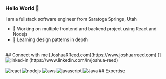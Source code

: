 ### Hello World 👋
I am a fullstack software engineer from Saratoga Springs, Utah

- 🔭 Working on multiple frontend and backend project using React and Nodejs
- 🌱 Learning design patterns in depth
<br>
## Connect with me
[JoshuaRReed.com](https://www.joshuarreed.com)
[<img align="left" alt="linked-in" src="https://img.shields.io/badge/linkedin-%230077B5.svg?&style=for-the-badge&logo=linkedin&logoColor=white"/>](https://www.linkedin.com/in/joshua-reed)


<br>
<br>
## Expertise
<img align="left" alt="react" src="https://img.shields.io/badge/react%20-%2320232a.svg?&style=for-the-badge&logo=react&logoColor=%2361DAFB" />
<img align="left" alt="nodejs" src="https://img.shields.io/badge/node.js%20-%2343853D.svg?&style=for-the-badge&logo=node.js&logoColor=white" />
<img align="left" alt="aws" src="https://img.shields.io/badge/Amazon%20AWS-%23232F3E?logo=amazon-aws&logoColor=white&style=for-the-badge" />
<img align="left" alt="javascript" src="https://img.shields.io/badge/Android-3DDC84?logo=android&logoColor=white&style=for-the-badge" />
<img align="left" alt="Java" src="https://img.shields.io/badge/spring%20-%236DB33F.svg?&style=for-the-badge&logo=spring&logoColor=white" />
<br>
<br>
